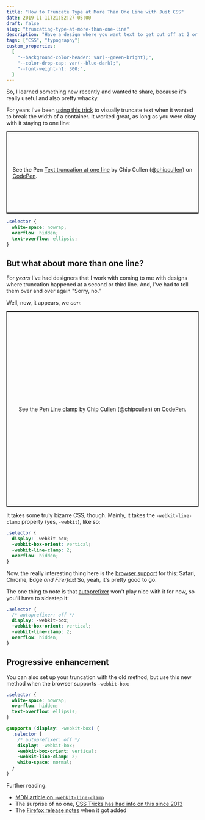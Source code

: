 ```yaml
---
title: "How to Truncate Type at More Than One Line with Just CSS"
date: 2019-11-11T21:52:27-05:00
draft: false
slug: "truncating-type-at-more-than-one-line"
description: "Have a design where you want text to get cut off at 2 or 3 lines? You can do it with CSS alone."
tags: ["CSS", "typography"]
custom_properties:
  [
    "--background-color-header: var(--green-bright);",
    "--color-drop-cap: var(--blue-dark);",
    "--font-weight-h1: 300;",
  ]
---
```


So, I learned something new recently and wanted to share, because it's really useful and also pretty whacky.

For years I've been [using this trick](https://css-tricks.com/snippets/css/truncate-string-with-ellipsis/) to visually truncate text when it wanted to break the width of a container. It worked great, as long as you were okay with it staying to one line:

<p class="codepen" data-height="215" data-theme-id="dark" data-default-tab="result" data-user="chipcullen" data-slug-hash="wvvxZQE" style="height: 215px; box-sizing: border-box; display: flex; align-items: center; justify-content: center; border: 2px solid; margin: 1em 0; padding: 1em;" data-pen-title="Text truncation at one line">
  <span>See the Pen <a href="https://codepen.io/chipcullen/pen/wvvxZQE">
  Text truncation at one line</a> by Chip Cullen (<a href="https://codepen.io/chipcullen">@chipcullen</a>)
  on <a href="https://codepen.io">CodePen</a>.</span>
</p>

```scss
.selector {
  white-space: nowrap;
  overflow: hidden;
  text-overflow: ellipsis;
}
```

## But what about more than one line?

For _years_ I've had designers that I work with coming to me with designs where truncation happened at a second or third line. And, I've had to tell them over and over again "Sorry, no."

Well, now, it appears, we _can_:

<p class="codepen" data-height="512" data-theme-id="dark" data-default-tab="result" data-user="chipcullen" data-slug-hash="oNNMdez" style="height: 512px; box-sizing: border-box; display: flex; align-items: center; justify-content: center; border: 2px solid; margin: 1em 0; padding: 1em;" data-pen-title="Line clamp">
  <span>See the Pen <a href="https://codepen.io/chipcullen/pen/oNNMdez">
  Line clamp</a> by Chip Cullen (<a href="https://codepen.io/chipcullen">@chipcullen</a>)
  on <a href="https://codepen.io">CodePen</a>.</span>
</p>
<script async src="https://static.codepen.io/assets/embed/ei.js"></script>

It takes some truly bizarre CSS, though. Mainly, it takes the `-webkit-line-clamp` property (yes, `-webkit`), like so:

```scss
.selector {
  display: -webkit-box;
  -webkit-box-orient: vertical;
  -webkit-line-clamp: 2;
  overflow: hidden;
}
```

Now, the really interesting thing here is the [browser support](https://caniuse.com/#feat=mdn-css_properties_-webkit-line-clamp) for this: Safari, Chrome, Edge _and Firerfox_! So, yeah, it's pretty good to go.

The one thing to note is that [autoprefixer](https://github.com/postcss/autoprefixer) won't play nice with it for now, so you'll have to sidestep it:

```scss
.selector {
  /* autoprefixer: off */
  display: -webkit-box;
  -webkit-box-orient: vertical;
  -webkit-line-clamp: 2;
  overflow: hidden;
}
```

## Progressive enhancement

You can also set up your truncation with the old method, but use this new method when the browser supports `-webkit-box`:

```css
.selector {
  white-space: nowrap;
  overflow: hidden;
  text-overflow: ellipsis;
}

@supports (display: -webkit-box) {
  .selector {
    /* autoprefixer: off */
    display: -webkit-box;
    -webkit-box-orient: vertical;
    -webkit-line-clamp: 2;
    white-space: normal;
  }
}
```

Further reading:

- [MDN article on `-webkit-line-clamp`](https://developer.mozilla.org/en-US/docs/Web/CSS/-webkit-line-clamp#Example)
- The surprise of no one, [CSS Tricks has had info on this since 2013](https://css-tricks.com/line-clampin/)
- The [Firefox release notes](https://developer.mozilla.org/en-US/docs/Mozilla/Firefox/Releases/68#CSS) when it got added

